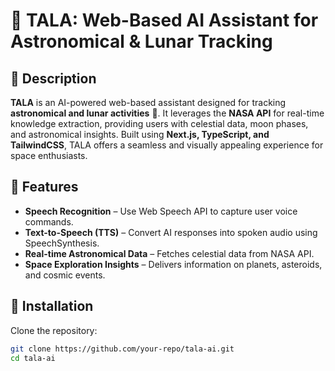 # 🌌 TALA: Web-Based AI Assistant for Astronomical & Lunar Tracking  

## 📌 Description  
**TALA** is an AI-powered web-based assistant designed for tracking **astronomical and lunar activities** 🌙. It leverages the **NASA API** for real-time knowledge extraction, providing users with celestial data, moon phases, and astronomical insights. Built using **Next.js, TypeScript, and TailwindCSS**, TALA offers a seamless and visually appealing experience for space enthusiasts.  

## 🚀 Features  
- **Speech Recognition** – Use Web Speech API to capture user voice commands.
- **Text-to-Speech (TTS)** – Convert AI responses into spoken audio using SpeechSynthesis.
- **Real-time Astronomical Data** – Fetches celestial data from NASA API.  
- **Space Exploration Insights** – Delivers information on planets, asteroids, and cosmic events.

## 🔧 Installation  
Clone the repository:  
```sh
git clone https://github.com/your-repo/tala-ai.git
cd tala-ai
